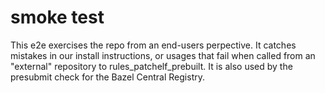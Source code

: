# smoke test

This e2e exercises the repo from an end-users perpective.
It catches mistakes in our install instructions, or usages that fail when called from an "external" repository to rules_patchelf_prebuilt.
It is also used by the presubmit check for the Bazel Central Registry.

